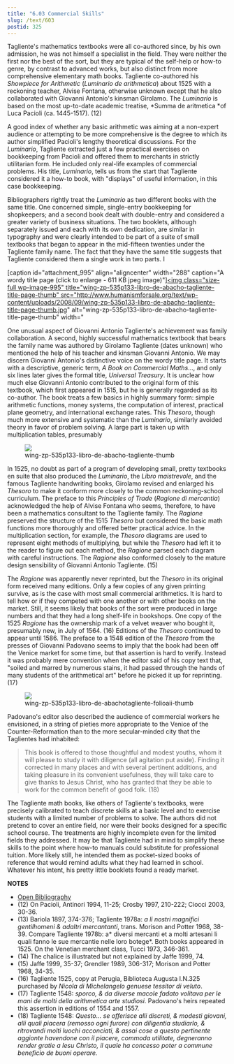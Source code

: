 ```yaml
---
title: "6.03 Commercial Skills"
slug: /text/603
postid: 325
---
```

Tagliente's mathematics textbooks were all co-authored since, by his own admission, he was not himself a specialist in the field. They were neither the first nor the best of the sort, but they are typical of the self-help or how-to genre, by contrast to advanced works, but also distinct from more comprehensive elementary math books. Tagliente co-authored his *Showpiece for Arithmetic* (*Luminario de arithmetica*) about 1525 with a reckoning teacher, Alvise Fontana, otherwise unknown except that he also collaborated with Giovanni Antonio's kinsman Girolamo. The *Luminario* is based on the most up-to-date academic treatise, *Summa de aritmetica *of Luca Pacioli (ca. 1445-1517). (12)

A good index of whether any basic arithmetic was aiming at a non-expert audience or attempting to be more comprehensive is the degree to which its author simplified Pacioli's lengthy theoretical discussions. For the *Luminario*, Tagliente extracted just a few practical exercises on bookkeeping from Pacioli and offered them to merchants in strictly utilitarian form. He included only real-life examples of commercial problems. His title, *Luminario*, tells us from the start that Tagliente considered it a how-to book, with "displays" of useful information, in this case bookkeeping.

Bibliographers rightly treat the *Luminario* as two different books with the same title. One concerned simple, single-entry bookkeeping for shopkeepers; and a second book dealt with double-entry and considered a greater variety of business situations. The two booklets, although separately issued and each with its own dedication, are similar in typography and were clearly intended to be part of a suite of small textbooks that began to appear in the mid-fifteen twenties under the Tagliente family name. The fact that they have the same title suggests that Tagliente considered them a single work in two parts. I

[caption id="attachment_995" align="aligncenter" width="288" caption="A wordy title page (click to enlarge - 611 KB jpeg image)"]<a rel="pop-up" href="http://www.humanismforsale.org/textimages_full/6.00_Chapter_Six/Wing-ZP-535.P133,-Libro-de-Abacho,-Tagliente,-title-page.jpg"><img class="size-full wp-image-995" title="wing-zp-535p133-libro-de-abacho-tagliente-title-page-thumb" src="http://www.humanismforsale.org/text/wp-content/uploads/2008/09/wing-zp-535p133-libro-de-abacho-tagliente-title-page-thumb.jpg" alt="wing-zp-535p133-libro-de-abacho-tagliente-title-page-thumb" width="

One unusual aspect of Giovanni Antonio Tagliente's achievement was family collaboration. A second, highly successful mathematics textbook that bears the family name was authored by Girolamo Tagliente (dates unknown) who mentioned the help of his teacher and kinsman Giovanni Antonio. We may discern Giovanni Antonio's distinctive voice on the wordy title page. It starts with a descriptive, generic term, *A Book on Commercial Maths*..., and only six lines later gives the formal title, *Universal Treasury*. It is unclear how much else Giovanni Antonio contributed to the original form of this textbook, which first appeared in 1515, but he is generally regarded as its co-author. The book treats a few basics in highly summary form: simple arithmetic functions, money systems, the computation of interest, practical plane geometry, and international exchange rates. This *Thesoro*, though much more extensive and systematic than the *Luminario*, similarly avoided theory in favor of problem solving. A large part is taken up with multiplication tables, presumably 

<figure class="mkdn-figure">
    <div onClick="createLightbox('/images_full/6.00_Chapter_Six/Wing-ZP-535.P133,-Libro-de-Abacho,-Tagliente.jpg')" data="/images_full/0.00_Introduction/Wing-ZP-535.D175Negrotitle.jpg" class="mkdn-image-link" id="lbimage">
    <img class="mkdn-image" src="/images_full/6.00_Chapter_Six/Wing-ZP-535.P133,-Libro-de-Abacho,-Tagliente.jpg" />
    <figcaption class="mkdn-figcaption">wing-zp-535p133-libro-de-abacho-tagliente-thumb</figcaption>
    </div>
</figure>

In 1525, no doubt as part of a program of developing small, pretty textbooks en suite that also produced the *Luminario*, the *Libro maistrevole*, and the famous Tagliente handwriting books, Girolamo revised and enlarged his *Thesoro* to make it conform more closely to the common reckoning-school curriculum. The preface to this *Principles of Trade* (*Ragione di mercantia*) acknowledged the help of Alvise Fontana who seems, therefore, to have been a mathematics consultant to the Tagliente family. The *Ragione* preserved the structure of the 1515 *Thesoro* but considered the basic math functions more thoroughly and offered better practical advice. In the multiplication section, for example, the *Thesoro* diagrams are used to represent eight methods of multiplying, but while the *Thesoro* had left it to the reader to figure out each method, the *Ragione* parsed each diagram with careful instructions. The *Ragione* also conformed closely to the mature design sensibility of Giovanni Antonio Tagliente. (15)

The *Ragione* was apparently never reprinted, but the *Thesoro* in its original form received many editions. Only a few copies of any given printing survive, as is the case with most small commercial arithmetics. It is hard to tell how or if they competed with one another or with other books on the market. Still, it seems likely that books of the sort were produced in large numbers and that they had a long shelf-life in bookshops. One copy of the 1525 *Ragione* has the ownership mark of a velvet weaver who bought it, presumably new, in July of 1564. (16) Editions of the *Thesoro* continued to appear until 1586. The preface to a 1548 edition of the *Thesoro* from the presses of Giovanni Padovano seems to imply that the book had been off the Venice market for some time, but that assertion is hard to verify. Instead it was probably mere convention when the editor said of his copy text that, "soiled and marred by numerous stains, it had passed through the hands of many students of the arithmetical art" before he picked it up for reprinting. (17)

<figure class="mkdn-figure">
    <div onClick="createLightbox('/images_full/6.00_Chapter_Six/Wing-ZP-535.P133,-Libro-de-Abacho,Tagliente-folio.aii.jpg')" data="/images_full/0.00_Introduction/Wing-ZP-535.D175Negrotitle.jpg" class="mkdn-image-link" id="lbimage">
    <img class="mkdn-image" src="/images_full/6.00_Chapter_Six/Wing-ZP-535.P133,-Libro-de-Abacho,Tagliente-folio.aii.jpg" />
    <figcaption class="mkdn-figcaption">wing-zp-535p133-libro-de-abachotagliente-folioaii-thumb</figcaption>
    </div>
</figure>

Padovano's editor also described the audience of commercial workers he envisioned, in a string of pieties more appropriate to the Venice of the Counter-Reformation than to the more secular-minded city that the Taglientes had inhabited:

> This book is offered to those thoughtful and modest youths, whom it will please to study it with diligence (all agitation put aside). Finding it corrected in many places and with several pertinent additions, and taking pleasure in its convenient usefulness, they will take care to give thanks to Jesus Christ, who has granted that they be able to work for the common benefit of good folk. (18)

The Tagliente math books, like others of Tagliente's textbooks, were precisely calibrated to teach discrete skills at a basic level and to exercise students with a limited number of problems to solve. The authors did not pretend to cover an entire field, nor were their books designed for a specific school course. The treatments are highly incomplete even for the limited fields they addressed. It may be that Tagliente had in mind to simplify these skills to the point where how-to manuals could substitute for professional tuition. More likely still, he intended them as pocket-sized books of reference that would remind adults what they had learned in school. Whatever his intent, his pretty little booklets found a ready market.

**NOTES**
* [Open Bibliography](/bibliography.pdf)
* (12) On Pacioli, Antinori 1994, 11-25; Crosby 1997, 210-222; Ciocci 2003, 30-36.
* (13) Bariola 1897, 374-376; Tagliente 1978a: *a li nostri magnifici gentilhomeni &amp; adaltri mercantanti*, trans. Morison and Potter 1968, 38-39. Compare Tagliente 1978b: a* diversi mercanti et a molti artesani li quali fanno le sue mercantie nelle loro botege*. Both books appeared in 1525. On the Venetian merchant class, Tucci 1973, 346-361.
* (14) The chalice is illustrated but not explained by Jaffe 1999, 74.
* (15) Jaffe 1999, 35-37; Grendler 1989, 306-317; Morison and Potter 1968, 34-35.
* (16) Tagliente 1525, copy at Perugia, Biblioteca Augusta I.N.325 purchased by *Nicola di Michelangelo genuese tessitor di veluto*.
* (17) Tagliente 1548: *sporco, &amp; da diverse macole fadato volitava per le mani de molti della arithmetica arte studiosi*. Padovano's heirs repeated this assertion in editions of 1554 and 1557.
* (18) Tagliente 1548: *Questo... se offerisce alli discreti, &amp; modesti giovani, alli quali piacera (remosso ogni furore) con diligentia studiarlo, &amp; ritrovandi molti luochi acconciati, &amp; assai cose a questo pertinente aggionte havendone con il piacere, commoda utilitate, degneranno render gratie a Iesu Christo, il quale ha concesso poter a commune beneficio de buoni operare.*
